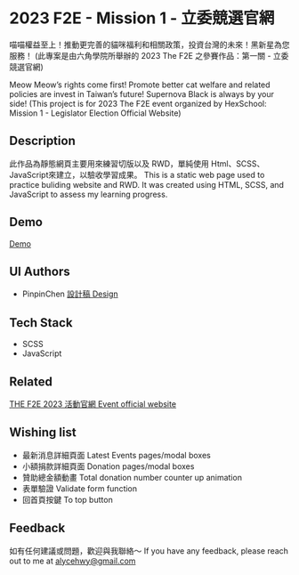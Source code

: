 # 2023 F2E - Mission 1 - 立委競選官網

喵喵權益至上！推動更完善的貓咪福利和相關政策，投資台灣的未來！黑新星為您服務！
(此專案是由六角學院所舉辦的 2023 The F2E 之參賽作品：第一關 - 立委競選官網)

Meow Meow’s rights come first! Promote better cat welfare and related policies are invest in Taiwan’s future! Supernova Black is always by your side!
(This project is for 2023 The F2E event organized by HexSchool: Mission 1 - Legislator Election Official Website)

## Description

此作品為靜態網頁主要用來練習切版以及 RWD，單純使用 Html、SCSS、JavaScript來建立，以驗收學習成果。
This is a static web page used to practice buliding website and RWD. It was created using HTML, SCSS, and JavaScript to assess my learning progress.

## Demo

[Demo](https://alycehwy.github.io/2023F2E-Mission1/)

## UI Authors

- PinpinChen [設計稿 Design](https://www.figma.com/file/3jLMmrhDl3UkjTKbU5YCye/2023-F2E-%E7%AB%8B%E5%A7%94%E7%AB%B6%E9%81%B8%E5%AE%98%E7%B6%B2?node-id=6%3A39&mode=dev)

## Tech Stack

- SCSS
- JavaScript

## Related

[THE F2E 2023 活動官網 Event official website](https://2023.thef2e.com/)

## Wishing list

- 最新消息詳細頁面 Latest Events pages/modal boxes
- 小額捐款詳細頁面 Donation pages/modal boxes
- 贊助總金額動畫 Total donation number counter up animation
- 表單驗證 Validate form function
- 回首頁按鍵 To top button

## Feedback

如有任何建議或問題，歡迎與我聯絡～
If you have any feedback, please reach out to me at alycehwy@gmail.com

